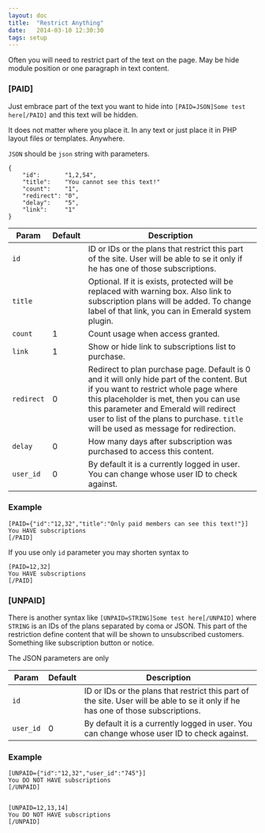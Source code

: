 ```yaml
---
layout: doc
title:  "Restrict Anything"
date:   2014-03-10 12:30:30
tags: setup
---
```


Often you will need to restrict part of the text on the page. May be hide module position or one paragraph in text content.

### [PAID] 

Just embrace part of the text you want to hide into `[PAID=JSON]Some test here[/PAID]` and this text will be hidden.

It does not matter where you place it. In any text or just place it in PHP layout files or templates. Anywhere.

`JSON` should be `json` string with parameters.


	{
		"id":       "1,2,54",
		"title":    "You cannot see this text!"
		"count":    "1",
		"redirect": "0",
		"delay":    "5",
		"link":     "1"
	}

Param | Default | Description
------|---|---
`id`    | | ID or IDs or the plans that restrict this part of the site. User will be able to se it only if he has one of those subscriptions.
`title` | | Optional. If it is exists, protected will be replaced with warning box. Also link to subscription plans will be added. To change label of that link, you can in Emerald system plugin.
`count` | 1 | Count usage when access granted.
`link` | 1 | Show or hide link to subscriptions list to purchase.
`redirect` | 0| Redirect to plan purchase page. Default is 0 and it will only hide part of the content. But if you want to restrict whole page where this placeholder is met, then you can use this parameter and Emerald will redirect user to list of the plans to purchase. `title` will be used as message for redirection.
`delay` | 0 | How many days after subscription was purchased to access this content.
`user_id` | 0 | By default it is a currently logged in user. You can change whose user ID to check against.



### Example

    [PAID={"id":"12,32","title":"Only paid members can see this text!"}]
    You HAVE subscriptions
    [/PAID]

If you use only `id` parameter you may shorten syntax to 

	[PAID=12,32]
    You HAVE subscriptions
    [/PAID]

### [UNPAID]

There is another syntax like `[UNPAID=STRING]Some test here[/UNPAID]` where `STRING` is an IDs of the plans separated by coma or JSON. This part of the restriction define content that will be shown to unsubscribed customers. Something like subscription button or notice.

The JSON parameters are only 

Param | Default | Description
------|---|---
`id`    | | ID or IDs or the plans that restrict this part of the site. User will be able to se it only if he has one of those subscriptions.
`user_id` | 0 | By default it is a currently logged in user. You can change whose user ID to check against.


### Example

    [UNPAID={"id":"12,32","user_id":"745"}]
    You DO NOT HAVE subscriptions
    [/UNPAID]


    [UNPAID=12,13,14]
    You DO NOT HAVE subscriptions
    [/UNPAID]
